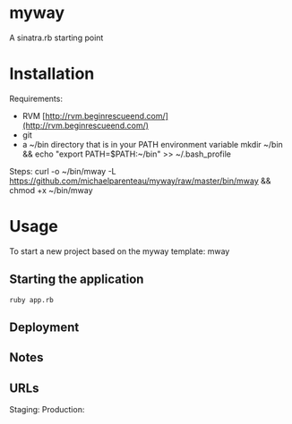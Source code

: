 # myway

A sinatra.rb starting point

# Installation

Requirements:

* RVM [http://rvm.beginrescueend.com/](http://rvm.beginrescueend.com/)
* git
* a ~/bin directory that is in your PATH environment variable 
        mkdir ~/bin && echo "export PATH=$PATH:~/bin" >> ~/.bash_profile

Steps:
    curl -o ~/bin/mway -L https://github.com/michaelparenteau/myway/raw/master/bin/mway  && chmod +x ~/bin/mway

# Usage

To start a new project based on the myway template:
    mway <name-of-new-project>

## Starting the application

    ruby app.rb

## Deployment

## Notes

## URLs

Staging: 
Production: 
